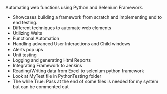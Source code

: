 Automating web functions using Python and Selenium Framework.
  -  Showcases building a framework from scratch and implementing end to end testing.
  -  Different techniques to automate web elements
  -  Utilizing Waits
  -  Functional Automation
  -  Handling advanced User Interactions and Child windows
  -  Alerts pop ups
  -  Unit testing
  -  Logging and generating Html Reports
  -  Integrating Framework to Jenkins
  -  Reading/Writing data from Excel to selenium python framework
  -  Look at MyTest file in PythonTesting folder
  - The while True: Pass at the end of some files is needed for my system but can be commented out

